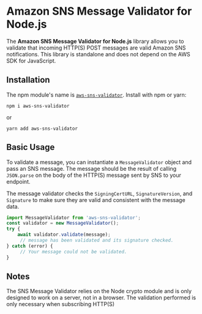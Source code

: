 # Amazon SNS Message Validator for Node.js

The **Amazon SNS Message Validator for Node.js** library allows you to validate
that incoming HTTP(S) POST messages are valid Amazon SNS notifications. This
library is standalone and does not depend on the AWS SDK for JavaScript.

## Installation

The npm module's name is [`aws-sns-validator`](https://www.npmjs.com/package/aws-sns-validator). Install with npm or yarn:

```
npm i aws-sns-validator
```

or

```
yarn add aws-sns-validator
```

## Basic Usage

To validate a message, you can instantiate a `MessageValidator` object and pass
an SNS message. The message should be
the result of calling `JSON.parse` on the body of the HTTP(S) message sent by
SNS to your endpoint.

The message validator checks the `SigningCertURL`, `SignatureVersion`, and
`Signature` to make sure they are valid and consistent with the message data.

```javascript
import MessageValidator from 'aws-sns-validator';
const validator = new MessageValidator();
try {
    await validator.validate(message);
     // message has been validated and its signature checked.
} catch (error) {
     // Your message could not be validated.
}
```

## Notes

The SNS Message Validator relies on the Node crypto module and is only designed
to work on a server, not in a browser. The validation performed is only
necessary when subscribing HTTP(S)
